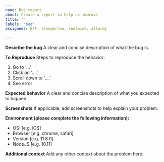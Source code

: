 ```yaml
---
name: Bug report
about: Create a report to help us improve
title: ""
labels: 'bug'
assignees: EFF, slvnperron, rndlaine, allardy

---
```


**Describe the bug**
A clear and concise description of what the bug is.

**To Reproduce**
Steps to reproduce the behavior:
1. Go to '...'
2. Click on '....'
3. Scroll down to '....'
4. See error

**Expected behavior**
A clear and concise description of what you expected to happen.

**Screenshots**
If applicable, add screenshots to help explain your problem.

**Environment (please complete the following information):**
 - OS: [e.g. iOS]
 - Browser [e.g. chrome, safari]
 - Version [e.g. 11.8.0]
 - NodeJS [e.g. 10.11]

**Additional context**
Add any other context about the problem here.
